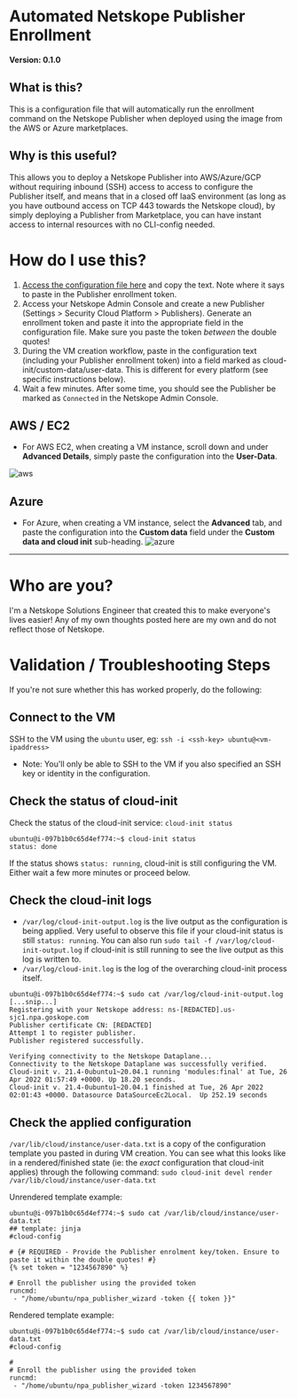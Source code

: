 # Automated Netskope Publisher Enrollment
**Version: 0.1.0**

## What is this?
This is a configuration file that will automatically run the enrollment command on the Netskope Publisher when deployed using the image from the AWS or Azure marketplaces.

## Why is this useful?
This allows you to deploy a Netskope Publisher into AWS/Azure/GCP without requiring inbound (SSH) access to access to configure the Publisher itself, and means that in a closed off IaaS environment (as long as you have outbound access on TCP 443 towards the Netskope cloud), by simply deploying a Publisher from Marketplace, you can have instant access to internal resources with no CLI-config needed.

# How do I use this?
1. [Access the configuration file here](https://github.com/nathancatania/publisher-auto-enrollment/blob/main/user-data.yml) and copy the text. Note where it says to paste in the Publisher enrollment token.
2. Access your Netskope Admin Console and create a new Publisher (Settings > Security Cloud Platform > Publishers). Generate an enrollment token and paste it into the appropriate field in the configuration file. Make sure you paste the token *between* the double quotes!
4. During the VM creation workflow, paste in the configuration text (including your Publisher enrollment token) into a field marked as cloud-init/custom-data/user-data. This is different for every platform (see specific instructions below).
5. Wait a few minutes. After some time, you should see the Publisher be marked as `Connected` in the Netskope Admin Console.

## AWS / EC2
* For AWS EC2, when creating a VM instance, scroll down and under **Advanced Details**, simply paste the configuration into the **User-Data**.

![aws](https://i.imgur.com/vc7POtl.png)

## Azure
* For Azure, when creating a VM instance, select the **Advanced** tab, and paste the configuration into the **Custom data** field under the **Custom data and cloud init** sub-heading.
![azure](https://i.imgur.com/2GetPUq.png)

---

# Who are you?
I'm a Netskope Solutions Engineer that created this to make everyone's lives easier! Any of my own thoughts posted here are my own and do not reflect those of Netskope.

# Validation / Troubleshooting Steps
If you're not sure whether this has worked properly, do the following:

## Connect to the VM
SSH to the VM using the `ubuntu` user, eg: `ssh -i <ssh-key> ubuntu@<vm-ipaddress>`

* Note: You'll only be able to SSH to the VM if you also specified an SSH key or identity in the configuration.
  
## Check the status of cloud-init
Check the status of the cloud-init service: `cloud-init status`

```
ubuntu@i-097b1b0c65d4ef774:~$ cloud-init status
status: done
```

If the status shows `status: running`, cloud-init is still configuring the VM. Either wait a few more minutes or proceed below.

## Check the cloud-init logs

  * `/var/log/cloud-init-output.log` is the live output as the configuration is being applied. Very useful to observe this file if your cloud-init status is still `status: running`. You can also run `sudo tail -f /var/log/cloud-init-output.log` if cloud-init is still running to see the live output as this log is written to.
  * `/var/log/cloud-init.log` is the log of the overarching cloud-init process itself.
 
```
ubuntu@i-097b1b0c65d4ef774:~$ sudo cat /var/log/cloud-init-output.log
[...snip...]
Registering with your Netskope address: ns-[REDACTED].us-sjc1.npa.goskope.com
Publisher certificate CN: [REDACTED]
Attempt 1 to register publisher.
Publisher registered successfully.

Verifying connectivity to the Netskope Dataplane...
Connectivity to the Netskope Dataplane was successfully verified.
Cloud-init v. 21.4-0ubuntu1~20.04.1 running 'modules:final' at Tue, 26 Apr 2022 01:57:49 +0000. Up 18.20 seconds.
Cloud-init v. 21.4-0ubuntu1~20.04.1 finished at Tue, 26 Apr 2022 02:01:43 +0000. Datasource DataSourceEc2Local.  Up 252.19 seconds
```

## Check the applied configuration
`/var/lib/cloud/instance/user-data.txt` is a copy of the configuration template you pasted in during VM creation. You can see what this looks like in a rendered/finished state (ie: the *exact* configuration that cloud-init applies) through the following command: `sudo cloud-init devel render /var/lib/cloud/instance/user-data.txt`

Unrendered template example:
```
ubuntu@i-097b1b0c65d4ef774:~$ sudo cat /var/lib/cloud/instance/user-data.txt
## template: jinja
#cloud-config

# {# REQUIRED - Provide the Publisher enrolment key/token. Ensure to paste it within the double quotes! #}
{% set token = "1234567890" %}

# Enroll the publisher using the provided token
runcmd:
 - "/home/ubuntu/npa_publisher_wizard -token {{ token }}"
```

Rendered template example:
```
ubuntu@i-097b1b0c65d4ef774:~$ sudo cat /var/lib/cloud/instance/user-data.txt
#cloud-config

#
# Enroll the publisher using the provided token
runcmd:
 - "/home/ubuntu/npa_publisher_wizard -token 1234567890"
```
